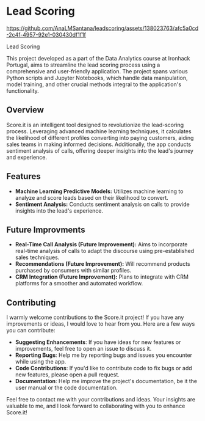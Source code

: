 # Lead Scoring


https://github.com/AnaLMSantana/leadscoring/assets/138023763/afc5a0cd-2c4f-4957-92e1-030430df1f1f


Lead Scoring

This project developed as a part of the Data Analytics course at Ironhack Portugal, aims to streamline the lead scoring process using a comprehensive and user-friendly application. The project spans various Python scripts and Jupyter Notebooks, which handle data manipulation, model training, and other crucial methods integral to the application's functionality.

## Overview
Score.it is an intelligent tool designed to revolutionize the lead-scoring process. Leveraging advanced machine learning techniques, it calculates the likelihood of different profiles converting into paying customers, aiding sales teams in making informed decisions. Additionally, the app conducts sentiment analysis of calls, offering deeper insights into the lead's journey and experience.

## Features
- <b>Machine Learning Predictive Models:</b> Utilizes machine learning to analyze and score leads based on their likelihood to convert.
- <b>Sentiment Analysis:</b>  Conducts sentiment analysis on calls to provide insights into the lead's experience.

## Future Improvments
- <b>Real-Time Call Analysis (Future Improvement):</b>  Aims to incorporate real-time analysis of calls to adapt the discourse using pre-established sales techniques.
- <b>Recommendations (Future Improvement):</b>  Will recommend products purchased by consumers with similar profiles.
- <b>CRM Integration (Future Improvement):</b>  Plans to integrate with CRM platforms for a smoother and automated workflow.

## Contributing

I warmly welcome contributions to the Score.it project! If you have any improvements or ideas, I would love to hear from you. Here are a few ways you can contribute:

- **Suggesting Enhancements**: If you have ideas for new features or improvements, feel free to open an issue to discuss it.
- **Reporting Bugs**: Help me by reporting bugs and issues you encounter while using the app.
- **Code Contributions**: If you'd like to contribute code to fix bugs or add new features, please open a pull request.
- **Documentation**: Help me improve the project's documentation, be it the user manual or the code documentation.

Feel free to contact me with your contributions and ideas. Your insights are valuable to me, and I look forward to collaborating with you to enhance Score.it!
